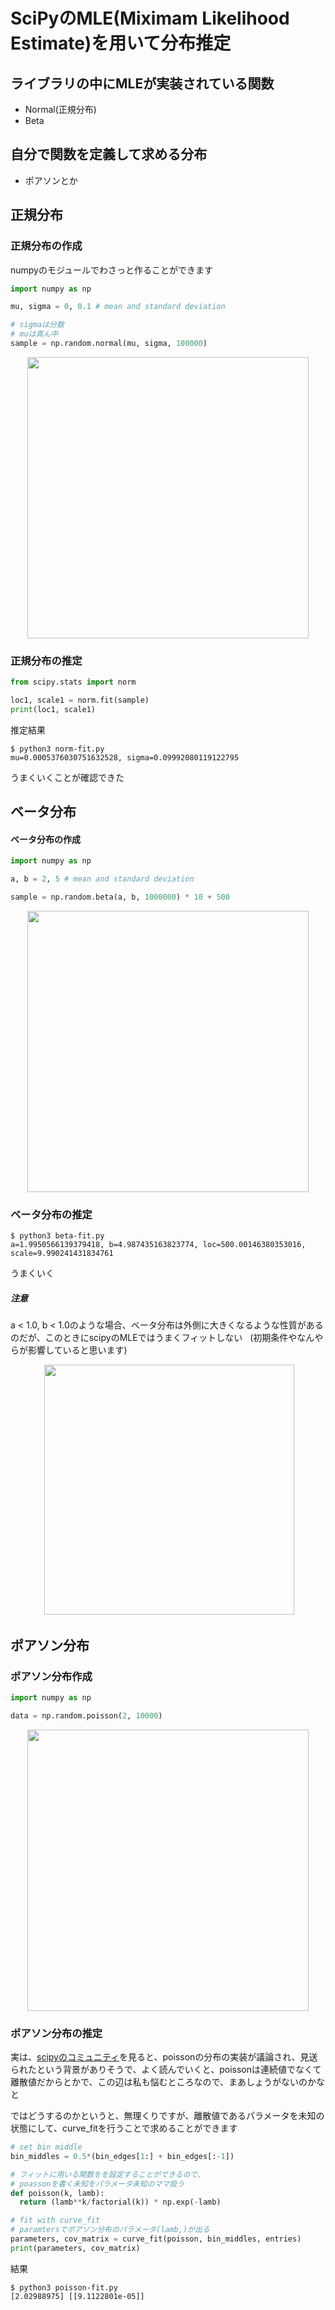 # SciPyのMLE(Miximam Likelihood Estimate)を用いて分布推定

## ライブラリの中にMLEが実装されている関数
- Normal(正規分布)
- Beta

## 自分で関数を定義して求める分布
- ポアソンとか


## 正規分布

### 正規分布の作成
numpyのモジュールでわさっと作ることができます
```python
import numpy as np

mu, sigma = 0, 0.1 # mean and standard deviation

# sigmaは分散
# muは真ん中
sample = np.random.normal(mu, sigma, 100000) 
```
<div align="center">
  <img width="450px" src="https://user-images.githubusercontent.com/4949982/36629733-bc97815c-199d-11e8-9b17-5a61c22abaa0.png">
</div>

### 正規分布の推定

```python
from scipy.stats import norm

loc1, scale1 = norm.fit(sample)
print(loc1, scale1)
```
推定結果

```console
$ python3 norm-fit.py
mu=0.0005376030751632528, sigma=0.09992080119122795
```
うまくいくことが確認できた


## ベータ分布
#### ベータ分布の作成

```python
import numpy as np

a, b = 2, 5 # mean and standard deviation

sample = np.random.beta(a, b, 1000000) * 10 + 500
```
<div align="center">
  <img width="450px" src="https://user-images.githubusercontent.com/4949982/36629808-a66999b4-199e-11e8-8e5a-9a8a93920964.png">
</div>

### ベータ分布の推定

```console
$ python3 beta-fit.py
a=1.9950566139379418, b=4.987435163823774, loc=500.00146380353016, scale=9.990241431834761
```
うまくいく

##### 注意
a < 1.0, b < 1.0のような場合、ベータ分布は外側に大きくなるような性質があるのだが、このときにscipyのMLEではうまくフィットしない  
(初期条件やなんやらが影響していると思います)  

<div align="center">
  <img width="400px" src="https://user-images.githubusercontent.com/4949982/36629981-edfaca0c-19a1-11e8-9121-c6f9350ca777.png">
</div>

## ポアソン分布
### ポアソン分布作成
```python
import numpy as np

data = np.random.poisson(2, 10000)
```

<div align="center">
  <img width="450px" src="https://user-images.githubusercontent.com/4949982/36630026-99695a3e-19a2-11e8-96c7-f7d18b78013c.png">
</div>

### ポアソン分布の推定
実は、[scipyのコミュニティ](http://thread.gmane.org/gmane.comp.python.scientific.user/31752)を見ると、poissonの分布の実装が議論され、見送られたという背景がありそうで、よく読んでいくと、poissonは連続値でなくて離散値だからとかで、この辺は私も悩むところなので、まあしょうがないのかなと

ではどうするのかというと、無理くりですが、離散値であるパラメータを未知の状態にして、curve_fitを行うことで求めることができます　　
```python
# set bin middle
bin_middles = 0.5*(bin_edges[1:] + bin_edges[:-1])

# フィットに用いる関数をを設定することができるので、
# poassonを書く未知をパラメータ未知のママ扱う
def poisson(k, lamb):
  return (lamb**k/factorial(k)) * np.exp(-lamb)

# fit with curve_fit
# paramtersでポアソン分布のパラメータ(lamb,)が出る
parameters, cov_matrix = curve_fit(poisson, bin_middles, entries)
print(parameters, cov_matrix)
```
結果
```console
$ python3 poisson-fit.py
[2.02988975] [[9.1122801e-05]]
```
